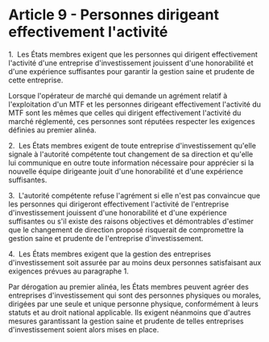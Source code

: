 # Article 9 - Personnes dirigeant effectivement l'activité


1.  Les États membres exigent que les personnes qui dirigent effectivement l'activité d'une entreprise d'investissement jouissent d'une honorabilité et d'une expérience suffisantes pour garantir la gestion saine et prudente de cette entreprise.

Lorsque l'opérateur de marché qui demande un agrément relatif à l'exploitation d'un MTF et les personnes dirigeant effectivement l'activité du MTF sont les mêmes que celles qui dirigent effectivement l'activité du marché réglementé, ces personnes sont réputées respecter les exigences définies au premier alinéa.

2.  Les États membres exigent de toute entreprise d'investissement qu'elle signale à l'autorité compétente tout changement de sa direction et qu'elle lui communique en outre toute information nécessaire pour apprécier si la nouvelle équipe dirigeante jouit d'une honorabilité et d'une expérience suffisantes.

3.  L'autorité compétente refuse l'agrément si elle n'est pas convaincue que les personnes qui dirigeront effectivement l'activité de l'entreprise d'investissement jouissent d'une honorabilité et d'une expérience suffisantes ou s'il existe des raisons objectives et démontrables d'estimer que le changement de direction proposé risquerait de compromettre la gestion saine et prudente de l'entreprise d'investissement.

4.  Les États membres exigent que la gestion des entreprises d'investissement soit assurée par au moins deux personnes satisfaisant aux exigences prévues au paragraphe 1.

Par dérogation au premier alinéa, les États membres peuvent agréer des entreprises d'investissement qui sont des personnes physiques ou morales, dirigées par une seule et unique personne physique, conformément à leurs statuts et au droit national applicable. Ils exigent néanmoins que d'autres mesures garantissant la gestion saine et prudente de telles entreprises d'investissement soient alors mises en place.
